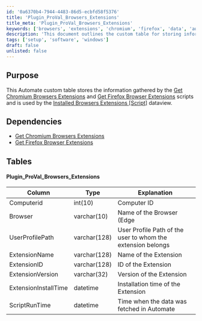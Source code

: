 ```yaml
---
id: '0a6370b4-7944-4483-86d5-ecbfd58f5376'
title: 'Plugin_ProVal_Browsers_Extensions'
title_meta: 'Plugin_ProVal_Browsers_Extensions'
keywords: ['browsers', 'extensions', 'chromium', 'firefox', 'data', 'automation']
description: 'This document outlines the custom table for storing information about installed browser extensions gathered by specific scripts. It details the dependencies, table structure, and the data captured for extensions in various browsers, including Chromium and Firefox.'
tags: ['setup', 'software', 'windows']
draft: false
unlisted: false
---
```


## Purpose

This Automate custom table stores the information gathered by the [Get Chromium Browsers Extensions](<../scripts/Get Chromium Browsers Extensions.md>) and [Get Firefox Browser Extensions](<../scripts/Get Firefox Browser Extensions.md>) scripts and is used by the [Installed Browsers Extensions [Script]](<../dataviews/Installed Browsers Extensions Script.md>) dataview.

## Dependencies

- [Get Chromium Browsers Extensions](<../scripts/Get Chromium Browsers Extensions.md>)
- [Get Firefox Browser Extensions](<../scripts/Get Firefox Browser Extensions.md>)

## Tables

#### Plugin_ProVal_Browsers_Extensions

| Column                | Type        | Explanation                                                       |
|----------------------|-------------|-------------------------------------------------------------------|
| Computerid           | int(10)    | Computer ID                                                       |
| Browser              | varchar(10) | Name of the Browser (Edge|Chrome|Firefox)                        |
| UserProfilePath      | varchar(128)| User Profile Path of the user to whom the extension belongs      |
| ExtensionName        | varchar(128)| Name of the Extension                                            |
| ExtensionID          | varchar(128)| ID of the Extension                                             |
| ExtensionVersion     | varchar(32) | Version of the Extension                                        |
| ExtensionInstallTime  | datetime    | Installation time of the Extension                               |
| ScriptRunTime        | datetime    | Time when the data was fetched in Automate                      |



